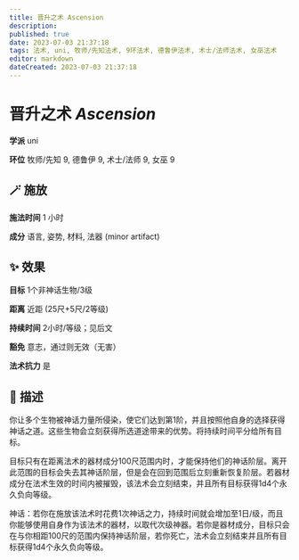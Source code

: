 ```yaml
---
title: 晋升之术 Ascension
description: 
published: true
date: 2023-07-03 21:37:18
tags: 法术, uni, 牧师/先知法术, 9环法术, 德鲁伊法术, 术士/法师法术, 女巫法术
editor: markdown
dateCreated: 2023-07-03 21:37:18
---
```


# **晋升之术** *Ascension*

**学派** uni 

**环位** 牧师/先知 9, 德鲁伊 9, 术士/法师 9, 女巫 9

## 🪄 施放

**施法时间** 1 小时

**成分** 语言, 姿势, 材料, 法器 (minor artifact)

## ✨ 效果 

**目标** 1个非神话生物/3级 

**距离** 近距 (25尺+5尺/2等级)  

**持续时间** 2小时/等级；见后文 

**豁免** 意志，通过则无效（无害）

**法术抗力** 是

## 📖 描述

你让多个生物被神话力量所侵染，使它们达到第1阶，并且按照他自身的选择获得神话之道。这些生物会立刻获得所选道途带来的优势。将持续时间平分给所有目标。

目标只有在距离法术的器材成分100尺范围内时，才能保持他们的神话阶层。离开此范围的目标会失去其神话阶层，但是会在回到范围后立刻重新恢复阶层。若器材成分在法术生效的时间内被摧毁，该法术会立刻结束，并且所有目标获得1d4个永久负向等级。

神话：若你在施放该法术时花费1次神话之力，持续时间就会增加至1日/级，而且你能够使用自身作为该法术的器材，以取代次级神器。若你是器材成分，目标只会在与你相距100尺的范围内保持神话阶层，若你死亡，法术会立刻结束并且所有目标获得1d4个永久负向等级。
    